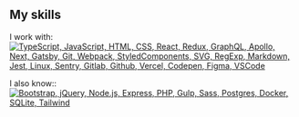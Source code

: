 ## My skills
I work with:<br/>
[![TypeScript, JavaScript, HTML, CSS, React, Redux, GraphQL, Apollo, Next, Gatsby, Git, Webpack, StyledComponents, SVG, RegExp, Markdown, Jest, Linux, Sentry, Gitlab, Github, Vercel, Codepen, Figma, VSCode](https://skillicons.dev/icons?i=typescript,js,html,css,react,redux,graphql,apollo,next,gatsby,git,webpack,styledcomponents,svg,regex,md,jest,linux,sentry,gitlab,github,vercel,codepen,figma,vscode&perline=7)](https://skillicons.dev)

I also know::<br/>
[![Bootstrap, jQuery, Node.js, Express, PHP, Gulp, Sass, Postgres, Docker, SQLite, Tailwind](https://skillicons.dev/icons?i=bootstrap,jquery,nodejs,express,php,gulp,sass,postgres,docker,sqlite,tailwind)](https://skillicons.dev)

